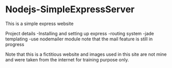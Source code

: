 # Nodejs-SimpleExpressServer
This is a simple express website

Project details
-Installing and setting up express
-routing system
-jade templating
-use nodemailer module note that the mail feature is still in progress

Note that this is a fictitious website and images used in this site are not mine and were taken from the internet for training purpose only.
